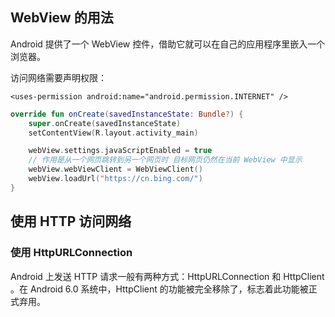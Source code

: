 ## WebView 的用法

Android 提供了一个 WebView 控件，借助它就可以在自己的应用程序里嵌入一个浏览器。

访问网络需要声明权限：

```
<uses-permission android:name="android.permission.INTERNET" />
```

```kotlin
override fun onCreate(savedInstanceState: Bundle?) {
    super.onCreate(savedInstanceState)
    setContentView(R.layout.activity_main)

    webView.settings.javaScriptEnabled = true
    // 作用是从一个网页跳转到另一个网页时 目标网页仍然在当前 WebView 中显示
    webView.webViewClient = WebViewClient()
    webView.loadUrl("https://cn.bing.com/")
}
```

## 使用 HTTP 访问网络

### 使用 HttpURLConnection

Android 上发送 HTTP 请求一般有两种方式：HttpURLConnection 和 HttpClient 。在 Android 6.0 系统中，HttpClient 的功能被完全移除了，标志着此功能被正式弃用。

